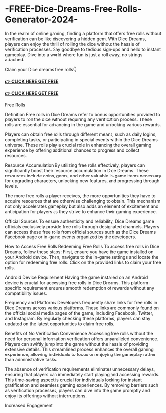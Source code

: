 # -FREE-Dice-Dreams-Free-Rolls-Generator-2024-

In the realm of online gaming, finding a platform that offers free rolls without verification can be like discovering a hidden gem. With Dice Dreams, players can enjoy the thrill of rolling the dice without the hassle of verification processes. Say goodbye to tedious sign-ups and hello to instant gameplay. Dive into a world where fun is just a roll away, no strings attached.

Claim your Dice dreams free rolls👇

**[👉 CLICK HERE GET FREE ](https://tinyurl.com/yc4mjpbj)**

**[👉 CLICK HERE GET FREE](https://tinyurl.com/yc4mjpbj)**




Free Rolls

Definition
Free rolls in Dice Dreams refer to bonus opportunities provided to players to roll the dice without requiring any verification process. These rolls are essential for advancing in the game and unlocking various rewards.

Players can obtain free rolls through different means, such as daily logins, completing tasks, or participating in special events within the Dice Dreams universe. These rolls play a crucial role in enhancing the overall gaming experience by offering additional chances to progress and collect resources.

Resource Accumulation
By utilizing free rolls effectively, players can significantly boost their resource accumulation in Dice Dreams. These resources include coins, gems, and other valuable in-game items necessary for upgrading characters, unlocking new features, and progressing through levels.

The more free rolls a player receives, the more opportunities they have to acquire resources that are otherwise challenging to obtain. This mechanism not only accelerates gameplay but also adds an element of excitement and anticipation for players as they strive to enhance their gaming experience.

Official Sources
To ensure authenticity and reliability, Dice Dreams game officials exclusively provide free rolls through designated channels. Players can access these free rolls from official sources such as the Dice Dreams Facebook page or in-game events organized by the developers.

How to Access Free Rolls
Redeeming Free Rolls
To access free rolls in Dice Dreams, follow these steps: First, ensure you have the game installed on your Android device. Then, navigate to the in-game settings and locate the option for redeeming free rolls. Click on the provided links to claim your free rolls.

Android Device Requirement
Having the game installed on an Android device is crucial for accessing free rolls in Dice Dreams. This platform-specific requirement ensures smooth redemption of rewards without any compatibility issues.

Frequency and Platforms
Developers frequently share links for free rolls in Dice Dreams across various platforms. These links are commonly found on the official social media pages of the game, including Facebook, Twitter, and Instagram. By regularly checking these platforms, players can stay updated on the latest opportunities to claim free rolls.

Benefits of No Verification
Convenience
Accessing free rolls without the need for personal information verification offers unparalleled convenience. Players can swiftly jump into the game without the hassle of providing extensive details. This streamlined process enhances the overall gaming experience, allowing individuals to focus on enjoying the gameplay rather than administrative tasks.

The absence of verification requirements eliminates unnecessary delays, ensuring that players can immediately start playing and accessing rewards. This time-saving aspect is crucial for individuals looking for instant gratification and seamless gaming experiences. By removing barriers such as verification processes, players can dive into the game promptly and enjoy its offerings without interruptions.

Increased Engagement
